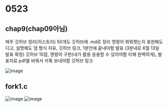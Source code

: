 # 0523

## chap9(chap09아님)
매주 깃허브 정리(히스토리)
50개도 깃허브에 .md로 정리 명령어 뭐뭐햇는지 표현해도디고, 설명해도 댐
형식 자유, 깃허브 링크, 1분안에 끝내야함 발표  (3분내로 6월 13일 발표 확정)
깃허브 15점, 명령어 구현(내가 활용 응용할 수 있어야함 이해 완벽하게), 발표자료 pdf를 바꿔서 카톡 보내야함 깃허브 링크


![image](https://github.com/user-attachments/assets/2b9f0cf2-cbcd-4ba5-ad19-93a26fac2d38)

## fork1.c

![image](https://github.com/user-attachments/assets/689935f0-ce6e-4b03-80cf-8be9dcb2c846)
![image](https://github.com/user-attachments/assets/4f058bed-3ade-4eb8-b1bd-90295faa794b)

